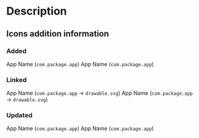 # Description
<!-- Please provide a short summary of your pull request. -->

## Icons addition information
<!-- Please specify in the sections below which applications and packages you have worked on. Unnecessary sections can be deleted. -->
### Added
<!--  Apps for which you add icons. -->
App Name (`com.package.app`)
App Name (`com.package.app`)

### Linked
<!--  New links for apps that were already in Lawnicons. -->
App Name (`com.package.app` → `drawable.svg`)
App Name (`com.package.app` → `drawable.svg`)

### Updated
<!--  When replacing old icons with new ones. -->
App Name (`com.package.app`)
App Name (`com.package.app`)
